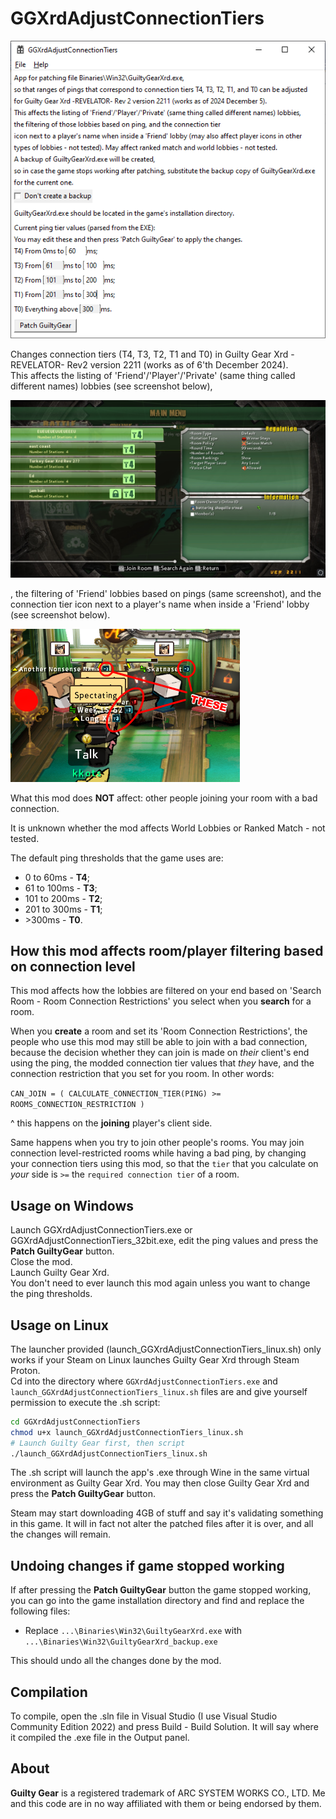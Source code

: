 # GGXrdAdjustConnectionTiers

![Screenshot can't be viewed](how_ui_looks.png)

Changes connection tiers (T4, T3, T2, T1 and T0) in Guilty Gear Xrd -REVELATOR- Rev2 version 2211 (works as of 6'th December 2024).  
This affects the listing of 'Friend'/'Player'/'Private' (same thing called different names) lobbies (see screenshot below),

![Screenshot can't be viewed](demo.jpg)

, the filtering of 'Friend' lobbies based on pings (same screenshot), and the connection tier icon next to a player's name when inside a 'Friend' lobby (see screenshot below).

![Screenshot can't be viewed](demo2.png)

What this mod does **NOT** affect: other people joining your room with a bad connection.

It is unknown whether the mod affects World Lobbies or Ranked Match - not tested.

The default ping thresholds that the game uses are:

- 0 to 60ms - **T4**;
- 61 to 100ms - **T3**;
- 101 to 200ms - **T2**;
- 201 to 300ms - **T1**;
- \>300ms - **T0**.

## How this mod affects room/player filtering based on connection level

This mod affects how the lobbies are filtered on your end based on 'Search Room - Room Connection Restrictions' you select when you **search** for a room.

When you **create** a room and set its 'Room Connection Restrictions', the people who use this mod may still be able to join with a bad connection, because the decision whether they can join is made on *their* client's end using the ping, the modded connection tier values that *they* have, and the connection restriction that you set for you room. In other words:

`CAN_JOIN = ( CALCULATE_CONNECTION_TIER(PING) >= ROOMS_CONNECTION_RESTRICTION )`

^ this happens on the **joining** player's client side.

Same happens when you try to join other people's rooms. You may join connection level-restricted rooms while having a bad ping, by changing your connection tiers using this mod, so that the `tier` that you calculate on *your* side is `>=` the `required connection tier` of a room.

## Usage on Windows

Launch GGXrdAdjustConnectionTiers.exe or GGXrdAdjustConnectionTiers_32bit.exe, edit the ping values and press the **Patch GuiltyGear** button.  
Close the mod.  
Launch Guilty Gear Xrd.  
You don't need to ever launch this mod again unless you want to change the ping thresholds.

## Usage on Linux

The launcher provided (launch_GGXrdAdjustConnectionTiers_linux.sh) only works if your Steam on Linux launches Guilty Gear Xrd through Steam Proton.  
Cd into the directory where `GGXrdAdjustConnectionTiers.exe` and `launch_GGXrdAdjustConnectionTiers_linux.sh` files are and give yourself permission to execute the .sh script:

```bash
cd GGXrdAdjustConnectionTiers
chmod u+x launch_GGXrdAdjustConnectionTiers_linux.sh
# Launch Guilty Gear first, then script
./launch_GGXrdAdjustConnectionTiers_linux.sh
```

The .sh script will launch the app's .exe through Wine in the same virtual environment as Guilty Gear Xrd. You may then close Guilty Gear Xrd and press the **Patch GuiltyGear** button.

Steam may start downloading 4GB of stuff and say it's validating something in this game. It will in fact not alter the patched files after it is over, and all the changes will remain.

## Undoing changes if game stopped working

If after pressing the **Patch GuiltyGear** button the game stopped working, you can go into the game installation directory and find and replace the following files:

- Replace `...\Binaries\Win32\GuiltyGearXrd.exe` with `...\Binaries\Win32\GuiltyGearXrd_backup.exe`

This should undo all the changes done by the mod.

## Compilation

To compile, open the .sln file in Visual Studio (I use Visual Studio Community Edition 2022) and press Build - Build Solution. It will say where it compiled the .exe file in the Output panel.

## About

**Guilty Gear** is a registered trademark of ARC SYSTEM WORKS CO., LTD. Me and this code are in no way affiliated with them or being endorsed by them.
